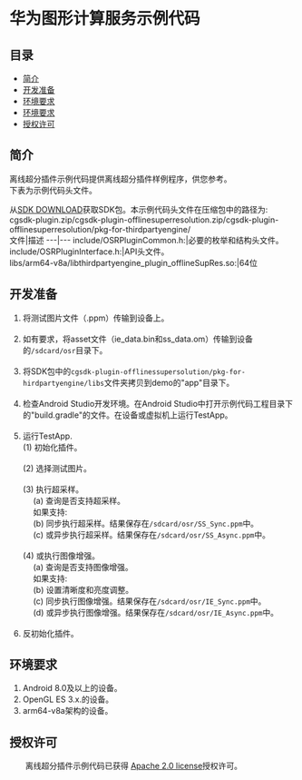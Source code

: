 # 华为图形计算服务示例代码

## 目录
 * [简介](#简介)
 * [开发准备](#开发准备)
 * [环境要求](#环境要求)
 * [环境要求](#环境要求)
 * [授权许可](#授权许可)
## 简介
离线超分插件示例代码提供离线超分插件样例程序，供您参考。<br>
下表为示例代码头文件。
    
从[SDK DOWNLOAD](https://developer.huawei.com/consumer/en/doc/development/HMSCore-Library-V5/sdk-download-0000001050441521-V5)获取SDK包。本示例代码头文件在压缩包中的路径为: cgsdk-plugin.zip/cgsdk-plugin-offlinesuperresolution.zip/cgsdk-plugin-offlinesuperresolution/pkg-for-thirdpartyengine/<br>
 文件|描述
 ---|---
   include/OSRPluginCommon.h:|必要的枚举和结构头文件。<br>
   include/OSRPluginInterface.h:|API头文件。<br>
   libs/arm64-v8a/libthirdpartyengine_plugin_offlineSupRes.so:|64位

## 开发准备
1. 将测试图片文件（.ppm）传输到设备上。<br><br>
2. 如有要求，将asset文件（ie_data.bin和ss_data.om）传输到设备的`/sdcard/osr`目录下。<br><br>
3. 将SDK包中的`cgsdk-plugin-offlinessupersolution/pkg-for-hirdpartyengine/libs`文件夹拷贝到demo的"app"目录下。<br><br>
4. 检查Android Studio开发环境。在Android Studio中打开示例代码工程目录下的"build.gradle"的文件。在设备或虚拟机上运行TestApp。<br><br>
5. 运行TestApp.<br>
 (1) 初始化插件。<br><br>
 (2) 选择测试图片。<br><br>
 (3) 执行超采样。<br>
　 (a) 查询是否支持超采样。<br>
　 如果支持:<br>
　 (b) 同步执行超采样。结果保存在`/sdcard/osr/SS_Sync.ppm`中。<br>
　 (c) 或异步执行超采样。结果保存在`/sdcard/osr/SS_Async.ppm`中。<br><br>
 (4) 或执行图像增强。<br>
　 (a) 查询是否支持图像增强。<br>
　  如果支持:<br>
　 (b) 设置清晰度和亮度调整。<br>
　 (c) 同步执行图像增强。结果保存在`/sdcard/osr/IE_Sync.ppm`中。<br>
　 (d) 或异步执行图像增强。结果保存在`/sdcard/osr/IE_Async.ppm`中。<br><br>
6. 反初始化插件。<br>

## 环境要求
1. Android 8.0及以上的设备。<br>
2. OpenGL ES 3.x.的设备。<br>
3. arm64-v8a架构的设备。<br>

## 授权许可
　　离线超分插件示例代码已获得 [Apache 2.0 license](http://www.apache.org/licenses/LICENSE-2.0)授权许可。
